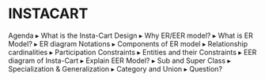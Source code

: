 # INSTACART
Agenda
▸ What is the Insta-Cart Design
▸ Why ER/EER model?
▸ What is ER Model?
▸ ER diagram Notations
▸ Components of ER model ▸ Relationship cardinalities ▸ Participation Constraints
▸ Entities and their Constraints
▸ EER diagram of Insta-Cart
▸ Explain EER Model?
▸ Sub and Super Class
▸ Specialization & Generalization ▸ Category and Union
▸ Question?
